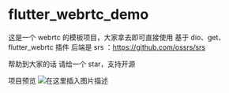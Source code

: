 # flutter_webrtc_demo

这是一个 webrtc 的模板项目，大家拿去即可直接使用
基于 dio、get、flutter_webrtc 插件
后端是 srs ：https://github.com/ossrs/srs

帮助到大家的话 请给一个 star，支持开源

项目预览
![在这里插入图片描述](https://img-blog.csdnimg.cn/ed962091018f4b96ae0515cdd85a3488.jpeg#pic_center)
